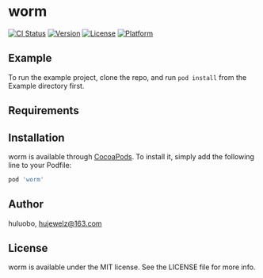 # worm

[![CI Status](http://img.shields.io/travis/huluobo/worm.svg?style=flat)](https://travis-ci.org/huluobo/worm)
[![Version](https://img.shields.io/cocoapods/v/worm.svg?style=flat)](http://cocoapods.org/pods/worm)
[![License](https://img.shields.io/cocoapods/l/worm.svg?style=flat)](http://cocoapods.org/pods/worm)
[![Platform](https://img.shields.io/cocoapods/p/worm.svg?style=flat)](http://cocoapods.org/pods/worm)

## Example

To run the example project, clone the repo, and run `pod install` from the Example directory first.

## Requirements

## Installation

worm is available through [CocoaPods](http://cocoapods.org). To install
it, simply add the following line to your Podfile:

```ruby
pod 'worm'
```

## Author

huluobo, hujewelz@163.com

## License

worm is available under the MIT license. See the LICENSE file for more info.

